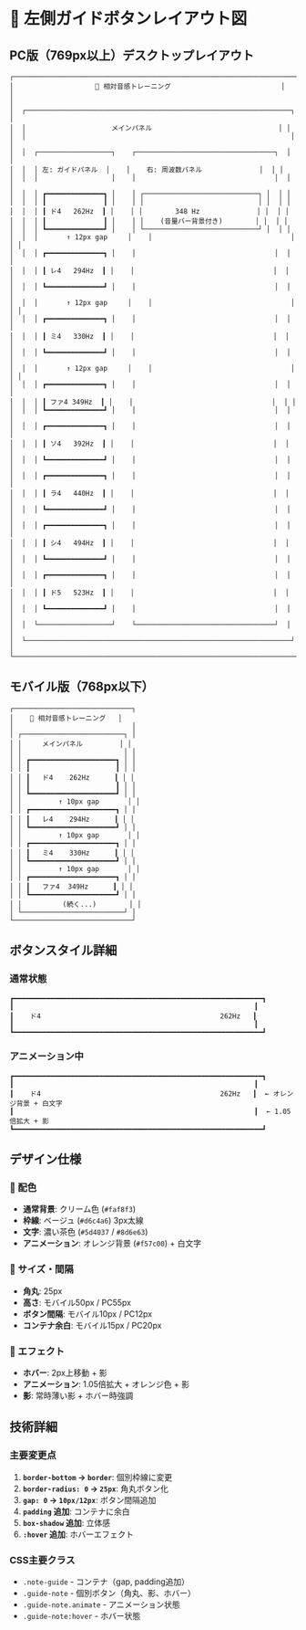 # 🎨 左側ガイドボタンレイアウト図

## PC版（769px以上）デスクトップレイアウト

```
┌──────────────────────────────────────────────────────────────────────┐
│                    🎵 相対音感トレーニング                           │
│                                                                      │
│  ┌─────────────────────────────────────────────────────────────────┐ │
│  │                     メインパネル                               │ │
│  │                                                                 │ │
│  │  ┌──────────────────┐    ┌──────────────────────────────────┐  │ │
│  │  │ 左: ガイドパネル  │    │    右: 周波数パネル              │  │ │
│  │  │                  │    │                                  │  │ │
│  │  │ ┏━━━━━━━━━━━━━━┓ │    │ ┌────────────────────────────┐ │  │ │
│  │  │ ┃              ┃ │    │ │                            │ │  │ │
│  │  │ ┃ ド4   262Hz  ┃ │    │ │        348 Hz              │ │  │ │
│  │  │ ┃              ┃ │    │ │    (音量バー背景付き)        │ │  │ │
│  │  │ ┗━━━━━━━━━━━━━━┛ │    │ └────────────────────────────┘ │  │ │
│  │  │       ↑ 12px gap     │    │                                  │  │ │
│  │  │ ┏━━━━━━━━━━━━━━┓ │    │                                  │  │ │
│  │  │ ┃ レ4   294Hz  ┃ │    │                                  │  │ │
│  │  │ ┗━━━━━━━━━━━━━━┛ │    │                                  │  │ │
│  │  │       ↑ 12px gap     │    │                                  │  │ │
│  │  │ ┏━━━━━━━━━━━━━━┓ │    │                                  │  │ │
│  │  │ ┃ ミ4   330Hz  ┃ │    │                                  │  │ │
│  │  │ ┗━━━━━━━━━━━━━━┛ │    │                                  │  │ │
│  │  │       ↑ 12px gap     │    │                                  │  │ │
│  │  │ ┏━━━━━━━━━━━━━━┓ │    │                                  │  │ │
│  │  │ ┃ ファ4 349Hz  ┃ │    │                                  │  │ │
│  │  │ ┗━━━━━━━━━━━━━━┛ │    │                                  │  │ │
│  │  │ ┏━━━━━━━━━━━━━━┓ │    │                                  │  │ │
│  │  │ ┃ ソ4   392Hz  ┃ │    │                                  │  │ │
│  │  │ ┗━━━━━━━━━━━━━━┛ │    │                                  │  │ │
│  │  │ ┏━━━━━━━━━━━━━━┓ │    │                                  │  │ │
│  │  │ ┃ ラ4   440Hz  ┃ │    │                                  │  │ │
│  │  │ ┗━━━━━━━━━━━━━━┛ │    │                                  │  │ │
│  │  │ ┏━━━━━━━━━━━━━━┓ │    │                                  │  │ │
│  │  │ ┃ シ4   494Hz  ┃ │    │                                  │  │ │
│  │  │ ┗━━━━━━━━━━━━━━┛ │    │                                  │  │ │
│  │  │ ┏━━━━━━━━━━━━━━┓ │    │                                  │  │ │
│  │  │ ┃ ド5   523Hz  ┃ │    │                                  │  │ │
│  │  │ ┗━━━━━━━━━━━━━━┛ │    │                                  │  │ │
│  │  └──────────────────┘    └──────────────────────────────────┘  │ │
│  └─────────────────────────────────────────────────────────────────┘ │
└──────────────────────────────────────────────────────────────────────┘
```

## モバイル版（768px以下）

```
┌─────────────────────────────┐
│    🎵 相対音感トレーニング   │
│                             │
│ ┌─────────────────────────┐ │
│ │     メインパネル         │ │
│ │                         │ │
│ │ ┏━━━━━━━━━━━━━━━━━━━━━┓ │ │
│ │ ┃                     ┃ │ │
│ │ ┃   ド4    262Hz      ┃ │ │
│ │ ┃                     ┃ │ │
│ │ ┗━━━━━━━━━━━━━━━━━━━━━┛ │ │
│ │         ↑ 10px gap       │ │
│ │ ┏━━━━━━━━━━━━━━━━━━━━━┓ │ │
│ │ ┃   レ4    294Hz      ┃ │ │
│ │ ┗━━━━━━━━━━━━━━━━━━━━━┛ │ │
│ │         ↑ 10px gap       │ │
│ │ ┏━━━━━━━━━━━━━━━━━━━━━┓ │ │
│ │ ┃   ミ4    330Hz      ┃ │ │
│ │ ┗━━━━━━━━━━━━━━━━━━━━━┛ │ │
│ │         ↑ 10px gap       │ │
│ │ ┏━━━━━━━━━━━━━━━━━━━━━┓ │ │
│ │ ┃   ファ4  349Hz      ┃ │ │
│ │ ┗━━━━━━━━━━━━━━━━━━━━━┛ │ │
│ │          (続く...)        │ │
│ └─────────────────────────┘ │
└─────────────────────────────┘
```

## ボタンスタイル詳細

### 通常状態
```
┏━━━━━━━━━━━━━━━━━━━━━━━━━━━━━━━━━━━━━━━━━━━━━━━━━━━━━━━━━━━━━┓
┃                                                           ┃
┃    ド4                                            262Hz   ┃
┃                                                           ┃
┗━━━━━━━━━━━━━━━━━━━━━━━━━━━━━━━━━━━━━━━━━━━━━━━━━━━━━━━━━━━━━┛
```

### アニメーション中
```
┏━━━━━━━━━━━━━━━━━━━━━━━━━━━━━━━━━━━━━━━━━━━━━━━━━━━━━━━━━━━━━┓
┃                                                           ┃
┃    ド4                                            262Hz   ┃  ← オレンジ背景 + 白文字
┃                                                           ┃  ← 1.05倍拡大 + 影
┗━━━━━━━━━━━━━━━━━━━━━━━━━━━━━━━━━━━━━━━━━━━━━━━━━━━━━━━━━━━━━┛
```

## デザイン仕様

### 🎨 配色
- **通常背景**: クリーム色 (`#faf8f3`)
- **枠線**: ベージュ (`#d6c4a6`) 3px太線
- **文字**: 濃い茶色 (`#5d4037` / `#8d6e63`)
- **アニメーション**: オレンジ背景 (`#f57c00`) + 白文字

### 📏 サイズ・間隔
- **角丸**: 25px
- **高さ**: モバイル50px / PC55px
- **ボタン間隔**: モバイル10px / PC12px
- **コンテナ余白**: モバイル15px / PC20px

### 🔧 エフェクト
- **ホバー**: 2px上移動 + 影
- **アニメーション**: 1.05倍拡大 + オレンジ色 + 影
- **影**: 常時薄い影 + ホバー時強調

## 技術詳細

### 主要変更点
1. **`border-bottom` → `border`**: 個別枠線に変更
2. **`border-radius: 0` → `25px`**: 角丸ボタン化
3. **`gap: 0` → `10px/12px`**: ボタン間隔追加
4. **`padding` 追加**: コンテナに余白
5. **`box-shadow` 追加**: 立体感
6. **`:hover` 追加**: ホバーエフェクト

### CSS主要クラス
- `.note-guide` - コンテナ（gap, padding追加）
- `.guide-note` - 個別ボタン（角丸、影、ホバー）
- `.guide-note.animate` - アニメーション状態
- `.guide-note:hover` - ホバー状態